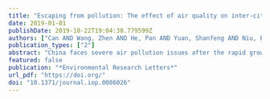 ```yaml
---
title: "Escaping from pollution: The effect of air quality on inter-city population mobility in China"
date: 2019-01-01
publishDate: 2019-10-22T19:04:38.779599Z
authors: ["Can AND Wang, Zhen AND He, Pan AND Yuan, Shanfeng AND Niu, Beibei AND Kang, Ping AND Kang, Chaogui Cui"]
publication_types: ["2"]
abstract: "China faces severe air pollution issues after the rapid growth of economy, causing human physical and mental health concerns as well as behavioral changes. Such adverse impacts can be mediated by individual avoidance behaviors such as traveling from polluted cities to the cleaner ones. This study utilizes smartphone-based location data and instrumental variable (IV) regression to fill the gap of how air quality affects population mobility. Our results confirmed that air quality does affect the population outflows of cities. The increase of air quality index (AQI) by 100 points will cause a 49.60% increase in population outflows, and a rise of 1 μg/m3 of PM2.5 may cause a 0.47% rise in population outflows. Air pollution of former days can drive people to leave their cities three days or a week later by railway or by road. The effect is heterogeneous among workdays, weekends, and holidays. Our results implied that air quality management can be critical for urban tourism and environmental competitiveness."
featured: false
publication: "*Environmental Research Letters*"
url_pdf: "https://doi.org/"
doi: "10.1371/journal.iop.0086026"
---
```



